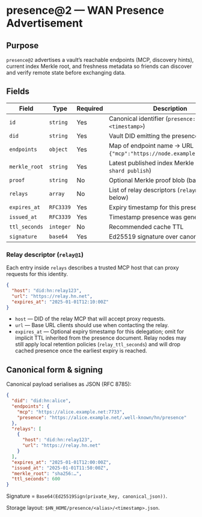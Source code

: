 # presence@2 — WAN Presence Advertisement

## Purpose

`presence@2` advertises a vault’s reachable endpoints (MCP, discovery hints), current index Merkle root, and freshness metadata so friends can discover and verify remote state before exchanging data.

## Fields

| Field            | Type          | Required | Description                                                                 |
| ---------------- | ------------- | -------- | --------------------------------------------------------------------------- |
| `id`             | `string`      | Yes      | Canonical identifier (`presence:<did>:<timestamp>`)                         |
| `did`            | `string`      | Yes      | Vault DID emitting the presence                                             |
| `endpoints`      | `object`      | Yes      | Map of endpoint name → URL (e.g. `{"mcp":"https://node.example.org:7733"}`) |
| `merkle_root`    | `string`      | Yes      | Latest published index Merkle root (`hn shard publish`)                     |
| `proof`          | `string`      | No       | Optional Merkle proof blob (base64)                                         |
| `relays`         | `array`       | No       | List of relay descriptors (`relay@1`, see below)                            |
| `expires_at`     | `RFC3339`     | Yes      | Expiry timestamp for this presence                                          |
| `issued_at`      | `RFC3339`     | Yes      | Timestamp presence was generated                                            |
| `ttl_seconds`    | `integer`     | No       | Recommended cache TTL                                                       |
| `signature`      | `base64`      | Yes      | Ed25519 signature over canonical payload                                    |

### Relay descriptor (`relay@1`)

Each entry inside `relays` describes a trusted MCP host that can proxy requests for this identity.

```json
{
  "host": "did:hn:relay123",
  "url": "https://relay.hn.net",
  "expires_at": "2025-01-01T12:10:00Z"
}
```

* `host` — DID of the relay MCP that will accept proxy requests.
* `url` — Base URL clients should use when contacting the relay.
* `expires_at` — Optional expiry timestamp for this delegation; omit for implicit TTL inherited from the presence document. Relay nodes may still apply local retention policies (`relay_ttl_seconds`) and will drop cached presence once the earliest expiry is reached.

## Canonical form & signing

Canonical payload serialises as JSON (RFC 8785):

```json
{
  "did": "did:hn:alice",
  "endpoints": {
    "mcp": "https://alice.example.net:7733",
    "presence": "https://alice.example.net/.well-known/hn/presence"
  },
  "relays": [
    {
      "host": "did:hn:relay123",
      "url": "https://relay.hn.net"
    }
  ],
  "expires_at": "2025-01-01T12:00:00Z",
  "issued_at": "2025-01-01T11:50:00Z",
  "merkle_root": "sha256:…",
  "ttl_seconds": 600
}
```

Signature = `Base64(Ed25519Sign(private_key, canonical_json))`.

Storage layout: `$HN_HOME/presence/<alias>/<timestamp>.json`.
